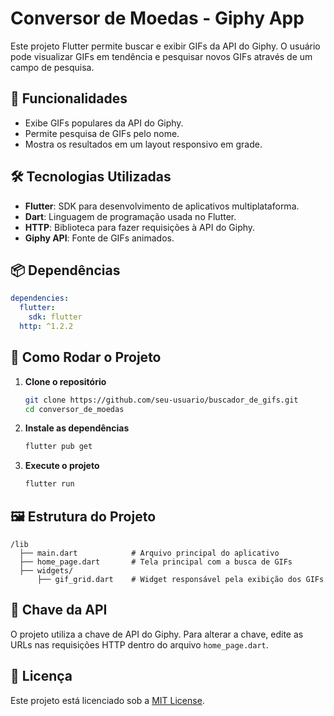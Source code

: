# Conversor de Moedas - Giphy App

Este projeto Flutter permite buscar e exibir GIFs da API do Giphy. O usuário pode visualizar GIFs em tendência e pesquisar novos GIFs através de um campo de pesquisa.

## 📌 Funcionalidades
- Exibe GIFs populares da API do Giphy.
- Permite pesquisa de GIFs pelo nome.
- Mostra os resultados em um layout responsivo em grade.

## 🛠 Tecnologias Utilizadas
- **Flutter**: SDK para desenvolvimento de aplicativos multiplataforma.
- **Dart**: Linguagem de programação usada no Flutter.
- **HTTP**: Biblioteca para fazer requisições à API do Giphy.
- **Giphy API**: Fonte de GIFs animados.

## 📦 Dependências
```yaml
dependencies:
  flutter:
    sdk: flutter
  http: ^1.2.2
```

## 🚀 Como Rodar o Projeto
1. **Clone o repositório**
   ```sh
   git clone https://github.com/seu-usuario/buscador_de_gifs.git
   cd conversor_de_moedas
   ```
2. **Instale as dependências**
   ```sh
   flutter pub get
   ```
3. **Execute o projeto**
   ```sh
   flutter run
   ```

## 🖼️ Estrutura do Projeto
```
/lib
  ├── main.dart            # Arquivo principal do aplicativo
  ├── home_page.dart       # Tela principal com a busca de GIFs
  ├── widgets/
      ├── gif_grid.dart    # Widget responsável pela exibição dos GIFs
```

## 🔑 Chave da API
O projeto utiliza a chave de API do Giphy. Para alterar a chave, edite as URLs nas requisições HTTP dentro do arquivo `home_page.dart`.

## 📄 Licença
Este projeto está licenciado sob a [MIT License](LICENSE).
